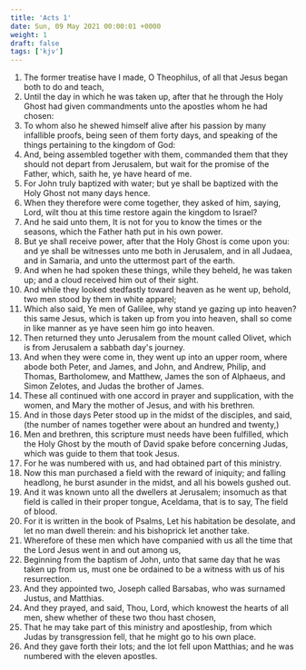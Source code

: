 ```yaml
---
title: 'Acts 1'
date: Sun, 09 May 2021 00:00:01 +0000
weight: 1
draft: false
tags: ['kjv'] 
---
```


1. The former treatise have I made, O Theophilus, of all that Jesus began both to do and teach,
2. Until the day in which he was taken up, after that he through the Holy Ghost had given commandments unto the apostles whom he had chosen:
3. To whom also he shewed himself alive after his passion by many infallible proofs, being seen of them forty days, and speaking of the things pertaining to the kingdom of God:
4. And, being assembled together with them, commanded them that they should not depart from Jerusalem, but wait for the promise of the Father, which, saith he, ye have heard of me.
5. For John truly baptized with water; but ye shall be baptized with the Holy Ghost not many days hence.
6. When they therefore were come together, they asked of him, saying, Lord, wilt thou at this time restore again the kingdom to Israel?
7. And he said unto them, It is not for you to know the times or the seasons, which the Father hath put in his own power.
8. But ye shall receive power, after that the Holy Ghost is come upon you: and ye shall be witnesses unto me both in Jerusalem, and in all Judaea, and in Samaria, and unto the uttermost part of the earth.
9. And when he had spoken these things, while they beheld, he was taken up; and a cloud received him out of their sight.
10. And while they looked stedfastly toward heaven as he went up, behold, two men stood by them in white apparel;
11. Which also said, Ye men of Galilee, why stand ye gazing up into heaven? this same Jesus, which is taken up from you into heaven, shall so come in like manner as ye have seen him go into heaven.
12. Then returned they unto Jerusalem from the mount called Olivet, which is from Jerusalem a sabbath day's journey.
13. And when they were come in, they went up into an upper room, where abode both Peter, and James, and John, and Andrew, Philip, and Thomas, Bartholomew, and Matthew, James the son of Alphaeus, and Simon Zelotes, and Judas the brother of James.
14. These all continued with one accord in prayer and supplication, with the women, and Mary the mother of Jesus, and with his brethren.
15. And in those days Peter stood up in the midst of the disciples, and said, (the number of names together were about an hundred and twenty,)
16. Men and brethren, this scripture must needs have been fulfilled, which the Holy Ghost by the mouth of David spake before concerning Judas, which was guide to them that took Jesus.
17. For he was numbered with us, and had obtained part of this ministry.
18. Now this man purchased a field with the reward of iniquity; and falling headlong, he burst asunder in the midst, and all his bowels gushed out.
19. And it was known unto all the dwellers at Jerusalem; insomuch as that field is called in their proper tongue, Aceldama, that is to say, The field of blood.
20. For it is written in the book of Psalms, Let his habitation be desolate, and let no man dwell therein: and his bishoprick let another take.
21. Wherefore of these men which have companied with us all the time that the Lord Jesus went in and out among us,
22. Beginning from the baptism of John, unto that same day that he was taken up from us, must one be ordained to be a witness with us of his resurrection.
23. And they appointed two, Joseph called Barsabas, who was surnamed Justus, and Matthias.
24. And they prayed, and said, Thou, Lord, which knowest the hearts of all men, shew whether of these two thou hast chosen,
25. That he may take part of this ministry and apostleship, from which Judas by transgression fell, that he might go to his own place.
26. And they gave forth their lots; and the lot fell upon Matthias; and he was numbered with the eleven apostles.
